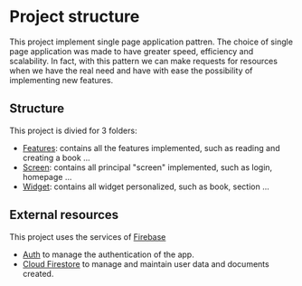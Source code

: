 # Project structure

This project implement single page application pattren. The choice of single page application was made to have greater speed, efficiency and scalability. In fact, with this pattern we can make requests for resources when we have the real need and have with ease the possibility of implementing new features.
 
 ## Structure
 
 This project is divied for 3 folders:
* [Features](https://github.com/BrachettaMatteo/reading_app/tree/main/lib/features): contains all the features implemented, such as reading and creating a book ... 
* [Screen](https://github.com/BrachettaMatteo/reading_app/tree/main/lib/screen): contains all principal "screen" implemented, such as login, homepage ...
* [Widget](https://github.com/BrachettaMatteo/reading_app/tree/main/lib/widget): contains all widget personalized, such as book, section ...

## External resources

This project uses the services of [Firebase](https://firebase.google.com) 
  
* [Auth](https://firebase.google.com/docs/auth) to manage the authentication of the app.
* [Cloud Firestore](https://firebase.google.com/docs/firestore) to manage and maintain user data and documents created.
    
